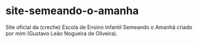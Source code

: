 # site-semeando-o-amanha
Site oficial da (creche) Escola de Ensino Infantil Semeando o Amanhã criado por mim (Gustavo Leão Nogueira de Oliveira).
